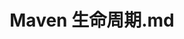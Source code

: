 ---
layout: post
title: Maven 生命周期.md
categories: [Maven]
description: 
keywords: Maven 生命周期.md
mermaid: false
sequence: false
flow: false
mathjax: false
mindmap: false
mindmap2: false
---